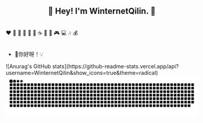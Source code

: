 <h2 align="center">👋 Hey! I'm WinternetQilin. 🐘</h2>
<br />
❤️ 🍦 🍓 🍉 🍋 🥛 ☕ 🍗 🍟 🎮 💻 🎶 💰
<br />
<br />

- 🔭你好呀！💡<br />
<div>
  ![Anurag's GitHub stats](https://github-readme-stats.vercel.app/api?username=WinternetQilin&show_icons=true&theme=radical)
</div>
<picture>
  <source media="(prefers-color-scheme: dark)" srcset="https://github.com/WinternetQilin/WinternetQilin/blob/output/github-contribution-grid-snake-dark.svg" />
  <source media="(prefers-color-scheme: light)" srcset="https://github.com/WinternetQilin/WinternetQilin/blob/output/github-contribution-grid-snake.svg" />
  <img alt="github-snake" src="https://github.com/WinternetQilin/WinternetQilin/blob/output/github-contribution-grid-snake.svg" />
</picture>
